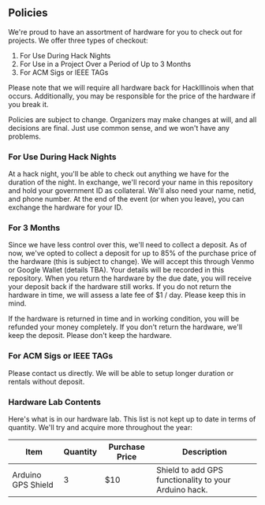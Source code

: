 ## Policies
We're proud to have an assortment of hardware for you to check out for projects. We offer three types of checkout:
 1. For Use During Hack Nights
 2. For Use in a Project Over a Period of Up to 3 Months
 3. For ACM Sigs or IEEE TAGs
 
Please note that we will require all hardware back for HackIllinois when that occurs. Additionally, you may be responsible for the price of the hardware if you break it.

Policies are subject to change. Organizers may make changes at will, and all decisions are final. Just use common sense, and we won't have any problems.
### For Use During Hack Nights
At a hack night, you'll be able to check out anything we have for the duration of the night. In exchange, we'll record your name in this repository and hold your government ID as collateral. We'll also need your name, netid, and phone number. At the end of the event (or when you leave), you can exchange the hardware for your ID. 
 
### For 3 Months
Since we have less control over this, we'll need to collect a deposit. As of now, we've opted to collect a deposit for up to 85% of the purchase price of the hardware (this is subject to change). We will accept this through Venmo or Google Wallet (details TBA). Your details will be recorded in this repository. When you return the hardware by the due date, you will receive your deposit back if the hardware still works. If you do not return the hardware in time, we will assess a late fee of $1 / day. Please keep this in mind. 

If the hardware is returned in time and in working condition, you will be refunded your money completely. If you don't return the hardware, we'll keep the deposit. Please don't keep the hardware.

### For ACM Sigs or IEEE TAGs
Please contact us directly. We will be able to setup longer duration or rentals without deposit. 


### Hardware Lab Contents
Here's what is in our hardware lab. This list is not kept up to date in terms of quantity. We'll try and acquire more throughout the year:

Item        | Quantity           | Purchase Price  | Description |
| ------------- |-------------| -----| --------|
| Arduino GPS Shield    | 3 | $10 | Shield to add GPS functionality to your Arduino hack. |

